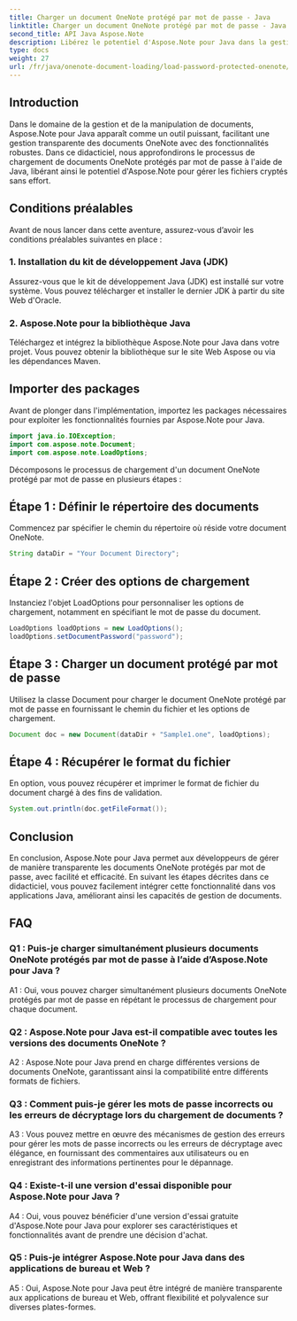 ```yaml
---
title: Charger un document OneNote protégé par mot de passe - Java
linktitle: Charger un document OneNote protégé par mot de passe - Java
second_title: API Java Aspose.Note
description: Libérez le potentiel d'Aspose.Note pour Java dans la gestion sans effort des documents OneNote protégés par mot de passe. Améliorez la gestion de vos documents Java avec Aspose.Note.
type: docs
weight: 27
url: /fr/java/onenote-document-loading/load-password-protected-onenote/
---
```

## Introduction

Dans le domaine de la gestion et de la manipulation de documents, Aspose.Note pour Java apparaît comme un outil puissant, facilitant une gestion transparente des documents OneNote avec des fonctionnalités robustes. Dans ce didacticiel, nous approfondirons le processus de chargement de documents OneNote protégés par mot de passe à l'aide de Java, libérant ainsi le potentiel d'Aspose.Note pour gérer les fichiers cryptés sans effort.

## Conditions préalables

Avant de nous lancer dans cette aventure, assurez-vous d’avoir les conditions préalables suivantes en place :

### 1. Installation du kit de développement Java (JDK)

Assurez-vous que le kit de développement Java (JDK) est installé sur votre système. Vous pouvez télécharger et installer le dernier JDK à partir du site Web d'Oracle.

### 2. Aspose.Note pour la bibliothèque Java

Téléchargez et intégrez la bibliothèque Aspose.Note pour Java dans votre projet. Vous pouvez obtenir la bibliothèque sur le site Web Aspose ou via les dépendances Maven.

## Importer des packages

Avant de plonger dans l'implémentation, importez les packages nécessaires pour exploiter les fonctionnalités fournies par Aspose.Note pour Java.

```java
import java.io.IOException;
import com.aspose.note.Document;
import com.aspose.note.LoadOptions;
```

Décomposons le processus de chargement d'un document OneNote protégé par mot de passe en plusieurs étapes :

## Étape 1 : Définir le répertoire des documents

Commencez par spécifier le chemin du répertoire où réside votre document OneNote.

```java
String dataDir = "Your Document Directory";
```

## Étape 2 : Créer des options de chargement

Instanciez l'objet LoadOptions pour personnaliser les options de chargement, notamment en spécifiant le mot de passe du document.

```java
LoadOptions loadOptions = new LoadOptions();
loadOptions.setDocumentPassword("password");
```

## Étape 3 : Charger un document protégé par mot de passe

Utilisez la classe Document pour charger le document OneNote protégé par mot de passe en fournissant le chemin du fichier et les options de chargement.

```java
Document doc = new Document(dataDir + "Sample1.one", loadOptions);
```

## Étape 4 : Récupérer le format du fichier

En option, vous pouvez récupérer et imprimer le format de fichier du document chargé à des fins de validation.

```java
System.out.println(doc.getFileFormat());
```

## Conclusion

En conclusion, Aspose.Note pour Java permet aux développeurs de gérer de manière transparente les documents OneNote protégés par mot de passe, avec facilité et efficacité. En suivant les étapes décrites dans ce didacticiel, vous pouvez facilement intégrer cette fonctionnalité dans vos applications Java, améliorant ainsi les capacités de gestion de documents.

## FAQ

### Q1 : Puis-je charger simultanément plusieurs documents OneNote protégés par mot de passe à l’aide d’Aspose.Note pour Java ?

A1 : Oui, vous pouvez charger simultanément plusieurs documents OneNote protégés par mot de passe en répétant le processus de chargement pour chaque document.

### Q2 : Aspose.Note pour Java est-il compatible avec toutes les versions des documents OneNote ?

A2 : Aspose.Note pour Java prend en charge différentes versions de documents OneNote, garantissant ainsi la compatibilité entre différents formats de fichiers.

### Q3 : Comment puis-je gérer les mots de passe incorrects ou les erreurs de décryptage lors du chargement de documents ?

A3 : Vous pouvez mettre en œuvre des mécanismes de gestion des erreurs pour gérer les mots de passe incorrects ou les erreurs de décryptage avec élégance, en fournissant des commentaires aux utilisateurs ou en enregistrant des informations pertinentes pour le dépannage.

### Q4 : Existe-t-il une version d'essai disponible pour Aspose.Note pour Java ?

A4 : Oui, vous pouvez bénéficier d'une version d'essai gratuite d'Aspose.Note pour Java pour explorer ses caractéristiques et fonctionnalités avant de prendre une décision d'achat.

### Q5 : Puis-je intégrer Aspose.Note pour Java dans des applications de bureau et Web ?

A5 : Oui, Aspose.Note pour Java peut être intégré de manière transparente aux applications de bureau et Web, offrant flexibilité et polyvalence sur diverses plates-formes.